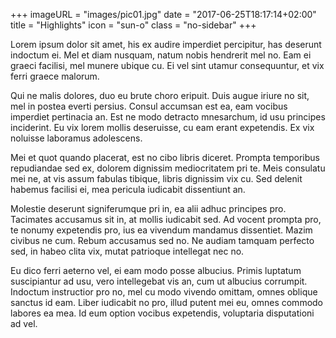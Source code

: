 +++
imageURL = "images/pic01.jpg"
date = "2017-06-25T18:17:14+02:00"
title = "Highlights"
icon = "sun-o"
class = "no-sidebar"
+++

Lorem ipsum dolor sit amet, his ex audire imperdiet percipitur, has deserunt indoctum ei. Mel et diam nusquam, natum nobis hendrerit mel no. Eam ei graeci facilisi, mel munere ubique cu. Ei vel sint utamur consequuntur, et vix ferri graece malorum.

<!--more-->

Qui ne malis dolores, duo eu brute choro eripuit. Duis augue iriure no sit, mel in postea everti persius. Consul accumsan est ea, eam vocibus imperdiet pertinacia an. Est ne modo detracto mnesarchum, id usu principes inciderint. Eu vix lorem mollis deseruisse, cu eam erant expetendis. Ex vix noluisse laboramus adolescens.

Mei et quot quando placerat, est no cibo libris diceret. Prompta temporibus repudiandae sed ex, dolorem dignissim mediocritatem pri te. Meis consulatu mei ne, at vis assum fabulas tibique, libris dignissim vix cu. Sed delenit habemus facilisi ei, mea pericula iudicabit dissentiunt an.

Molestie deserunt signiferumque pri in, ea alii adhuc principes pro. Tacimates accusamus sit in, at mollis iudicabit sed. Ad vocent prompta pro, te nonumy expetendis pro, ius ea vivendum mandamus dissentiet. Mazim civibus ne cum. Rebum accusamus sed no. Ne audiam tamquam perfecto sed, in habeo clita vix, mutat patrioque intellegat nec no.

Eu dico ferri aeterno vel, ei eam modo posse albucius. Primis luptatum suscipiantur ad usu, vero intellegebat vis an, cum ut albucius corrumpit. Indoctum instructior pro no, mel cu modo vivendo omittam, omnes oblique sanctus id eam. Liber iudicabit no pro, illud putent mei eu, omnes commodo labores ea mea. Id eum option vocibus expetendis, voluptaria disputationi ad vel.

